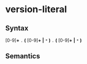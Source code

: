 # version-literal

## Syntax

\[0-9\]__+__ `.` __(__ \[0-9\]__+__ __|__ `*` __)__ `.` __(__ \[0-9\]__+__ __|__ `*` __)__

## Semantics

